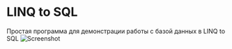 # LINQ to SQL
Простая программа для демонстрации работы с базой данных в LINQ to SQL
![Screenshot](LINQ.jpg)
